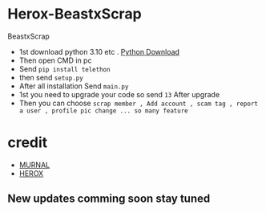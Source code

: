 # Herox-BeastxScrap
BeastxScrap 


- 1st download python 3.10 etc . [Python Download](https://www.python.org/ftp/python/3.10.2/python-3.10.2-amd64.exe)
- Then open CMD in pc 
- Send `pip install telethon`
- then send `setup.py`
- After all installation Send `main.py`
- 1st you need to upgrade your code so send `13` After upgrade 
- Then you can choose `scrap member , Add account , scam tag , report a user , profile pic change ... so many feature`


# credit 

- [MURNAL](t.me/godmurnal)
- [HEROX](t.me/herox_xd)


## New updates comming soon stay tuned 
